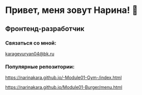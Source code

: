 # Привет, меня зовут Нарина! 👋
## Фронтенд-разработчик
### Связаться со мной: 
karagevuryan04@bk.ru
### Популярные репозитории: 
https://narinakara.github.io/-Module01-Gym-/index.html

https://narinakara.github.io/Module01-Burger/menu.html
